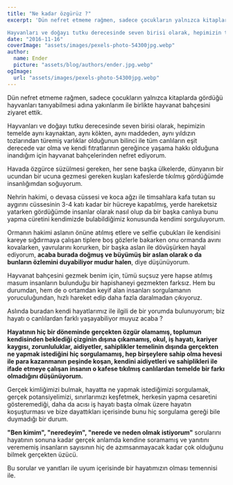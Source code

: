 ```yaml
---
title: "Ne kadar özgürüz ?"
excerpt: 'Dün nefret etmeme rağmen, sadece çocukların yalnızca kitaplarda gördüğü hayvanları tanıyabilmesi adına yakınlarım ile birlikte hayvanat bahçesini ziyaret ettik.

Hayvanları ve doğayı tutku derecesinde seven birisi olarak, hepimizin temelde aynı kaynaktan, aynı kökten, aynı maddeden, aynı yıldızın tozlarından türemiş varlıklar olduğunun bilinci ile tüm canlıların eşit derecede var olma ve kendi fıtratlarının gereğince yaşama hakkı olduğuna inandığım için hayvanat bahçelerinden nefret ediyorum.'
date: "2016-11-16"
coverImage: "assets/images/pexels-photo-54300jpg.webp"
author:
  name: Ender
  picture: "assets/blog/authors/ender.jpg.webp"
ogImage:
  url: "assets/images/pexels-photo-54300jpg.webp"
---
```


Dün nefret etmeme rağmen, sadece çocukların yalnızca kitaplarda gördüğü hayvanları tanıyabilmesi adına yakınlarım ile birlikte hayvanat bahçesini ziyaret ettik.

Hayvanları ve doğayı tutku derecesinde seven birisi olarak, hepimizin temelde aynı kaynaktan, aynı kökten, aynı maddeden, aynı yıldızın tozlarından türemiş varlıklar olduğunun bilinci ile tüm canlıların eşit derecede var olma ve kendi fıtratlarının gereğince yaşama hakkı olduğuna inandığım için hayvanat bahçelerinden nefret ediyorum.

Havada özgürce süzülmesi gereken, her sene başka ülkelerde, dünyanın bir ucundan bir ucuna gezmesi gereken kuşları kafeslerde tıkılmış gördüğümde insanlığımdan soğuyorum.

Nehrin hakimi, o devasa cüssesi ve koca ağzı ile timsahlara kafa tutan su aygırını cüssesinin 3-4 katı kadar bir hücreye kapatılmış, yerde hareketsiz yatarken gördüğümde insanlar olarak nasıl olup da bir başka canlıya bunu yapma cüretini kendimizde bulabildiğimiz konusunda kendimi sorguluyorum.

Ormanın hakimi aslanın önüne atılmış etlere ve selfie çubukları ile kendisini kareye sığdırmaya çalışan tiplere boş gözlerle bakarken onu ormanda avını kovalarken, yavrularını korurken, bir başka aslan ile dövüşürken hayal ediyorum, **acaba burada doğmuş ve büyümüş bir aslan olarak o da bunların özlemini duyabiliyor mudur halen**, diye düşünüyorum.

Hayvanat bahçesini gezmek benim için, tümü suçsuz yere hapse atılmış masum insanların bulunduğu bir hapishaneyi gezmekten farksız. Hem bu durumdan, hem de o ortamdan keyif alan insanları sorgulamanın yoruculuğundan, hızlı hareket edip daha fazla daralmadan çıkıyoruz.

Aslında buradan kendi hayatlarımız ile ilgili de bir yorumda bulunuyorum; biz hayatı o canlılardan farklı yaşayabiliyor muyuz acaba ?

**Hayatının hiç bir döneminde gerçekten özgür olamamış, toplumun kendisinden beklediği çizginin dışına çıkamamış, okul, iş hayatı, kariyer kaygısı, zorunluluklar, aidiyetler, sahiplikler temelinin dışında gerçekten ne yapmak istediğini hiç sorgulamamış, hep birşeylere sahip olma hevesi ile para kazanmanın peşinde koşan, kendini aidiyetleri ve sahiplikleri ile ifade etmeye çalışan insanın o kafese tıkılmış canlılardan temelde bir farkı olmadığını düşünüyorum.**

Gerçek kimliğimizi bulmak, hayatta ne yapmak istediğimizi sorgulamak, gerçek potansiyelimizi, sınırlarımızı keşfetmek, herkesin yapma cesaretini gösteremediği, daha da acısı iş hayatı başta olmak üzere hayatın koşuşturması ve bize dayattıkları içerisinde bunu hiç sorgulama gereği bile duymadığı bir durum.

**"Ben kimim", "neredeyim", "nerede ve neden olmak istiyorum"** sorularını hayatının sonuna kadar gerçek anlamda kendine soramamış ve yanıtını verememiş insanların sayısının hiç de azımsanmayacak kadar çok olduğunu bilmek gerçekten üzücü.

Bu sorular ve yanıtları ile uyum içerisinde bir hayatımızın olması temennisi ile.
